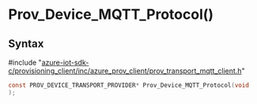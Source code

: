 # Prov_Device_MQTT_Protocol()

## Syntax

\#include "[azure-iot-sdk-c/provisioning_client/inc/azure_prov_client/prov_transport_mqtt_client.h](../iot-c-ref-prov-transport-mqtt-client-h.md)"  
```C
const PROV_DEVICE_TRANSPORT_PROVIDER* Prov_Device_MQTT_Protocol(void
);
```


